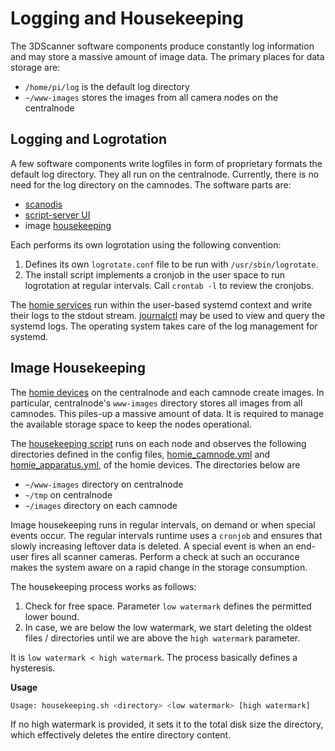 # Logging and Housekeeping

The 3DScanner software components produce constantly log information and may store a massive amount of image data. The primary places for data storage are:

* `/home/pi/log` is the default log directory
* `~/www-images` stores the images from all camera nodes on the centralnode

## Logging and Logrotation

A few software components write logfiles in form of proprietary formats the default log directory. They all run on the centralnode. Currently, there is no need for the log directory on the camnodes. The software parts are:

* [scanodis](scanodis.md)
* [script-server UI](script-server_ui.md)
* image [housekeeping](#image-housekeeping)

Each performs its own logrotation using the following convention:

1. Defines its own `logrotate.conf` file to be run with `/usr/sbin/logrotate`. 
1. The install script implements a cronjob in the user space to run logrotation at regular intervals. Call `crontab -l` to review the cronjobs.

The [homie services](homie_device_service.md) run within the user-based systemd context and write their logs to the stdout stream. [journalctl](https://www.freedesktop.org/software/systemd/man/journalctl.html) may be used to view and query the systemd logs. The operating system takes care of the log management for systemd.


## Image Housekeeping

The [homie devices](homie_devices.md) on the centralnode and each camnode create images. In particular, centralnode's `www-images` directory stores all images from all camnodes. This piles-up a massive amount of data. It is required to manage the available storage space to keep the nodes operational.

The [housekeeping script](../src/housekeeping) runs on each node and observes the following directories defined in the config files, [homie_camnode.yml](../src/homie-nodes/homie-camnode/homie_camnode.yml) and [homie_apparatus.yml](../src/homie-nodes/homie-apparatus/homie_apparatus.yml), of the homie devices. The directories below are 

* `~/www-images` directory on centralnode
* `~/tmp` on centralnode
* `~/images` directory on each camnode

Image housekeeping runs in regular intervals, on demand or when special events occur. The regular intervals runtime uses a `cronjob` and ensures that slowly increasing leftover data is deleted. A special event is when an end-user fires all scanner cameras. Perform a check at such an occurance makes the system aware on a rapid change in the storage consumption.

The housekeeping process works as follows:

1. Check for free space. Parameter `low watermark` defines the permitted lower bound.
1. In case, we are below the low watermark, we start deleting the oldest files / directories until we are above the `high watermark` parameter.

It is `low watermark < high watermark`. The process basically defines a hysteresis. 

**Usage**

```bash
Usage: housekeeping.sh <directory> <low watermark> [high watermark]
```

If no high watermark is provided, it sets it to the total disk size the directory, which effectively deletes the entire directory content.


